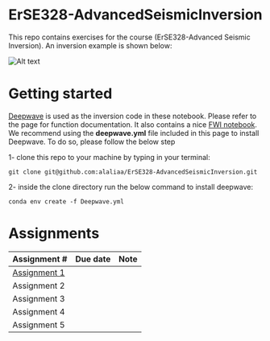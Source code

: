 # ErSE328-AdvancedSeismicInversion
This repo contains exercises for the course (ErSE328-Advanced Seismic Inversion). An inversion example is shown below:

![Alt text](inversion_example.gif) 

# Getting started 

[Deepwave](https://git@github.com:alaliaa/ErSE328-AdvancedSeismicInversion.git) is used as the inversion code in these notebook. Please refer to the page for function documentation. It also contains a nice [FWI notebook](https://git@github.com:alaliaa/ErSE328-AdvancedSeismicInversion.git). We recommend using the **deepwave.yml** file included in this page to install Deepwave. To do so, please follow the below step 


 1-  clone this repo to your machine by typing in your terminal: 

`git clone git@github.com:alaliaa/ErSE328-AdvancedSeismicInversion.git`

2- inside the clone directory run the below command to install deepwave: 

`conda env create -f Deepwave.yml`




# Assignments 
Assignment #  | Due date     | Note
------------- | -------------| ------------
[Assignment 1](./Assignment1)  | 
Assignment 2  |              |
Assignment 3  |              |
Assignment 4  |              |
Assignment 5  |              |
